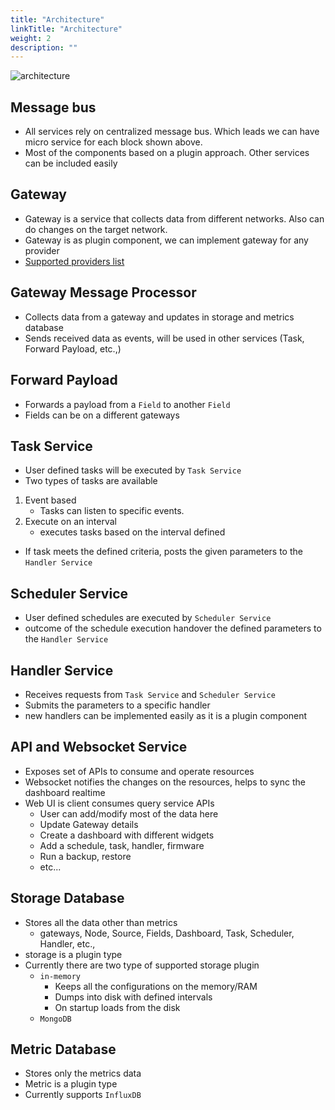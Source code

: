 ```yaml
---
title: "Architecture"
linkTitle: "Architecture"
weight: 2
description: ""
---
```


![architecture](/doc-images/architecture.png)

## Message bus
* All services rely on centralized message bus. Which leads we can have micro service for each block shown above.
* Most of the components based on a plugin approach. Other services can be included easily

## Gateway
* Gateway is a service that collects data from different networks. 
Also can do changes on the target network.
* Gateway is as plugin component, we can implement gateway for any provider
* [Supported providers list](/docs/overview/#supported-providers)


## Gateway Message Processor
* Collects data from a gateway and updates in storage and metrics database
* Sends received data as events, will be used in other services (Task, Forward Payload, etc.,)

## Forward Payload
* Forwards a payload from a `Field` to another `Field`
* Fields can be on a different gateways

## Task Service
* User defined tasks will be executed by `Task Service`
* Two types of tasks are available
1. Event based
    * Tasks can listen to specific events.
2. Execute on an interval
     * executes tasks based on the interval defined

* If task meets the defined criteria, posts the given parameters to the `Handler Service`

## Scheduler Service
* User defined schedules are executed by `Scheduler Service`
* outcome of the schedule execution handover the defined parameters to the `Handler Service`

## Handler Service
* Receives requests from `Task Service` and `Scheduler Service`
* Submits the parameters to a specific handler
* new handlers can be implemented easily as it is a plugin component

## API and Websocket Service
* Exposes set of APIs to consume and operate resources
* Websocket notifies the changes on the resources, helps to sync the dashboard realtime
* Web UI is client consumes query service APIs
  * User can add/modify most of the data here
  * Update Gateway details
  * Create a dashboard with different widgets
  * Add a schedule, task, handler, firmware
  * Run a backup, restore
  * etc...

## Storage Database
* Stores all the data other than metrics
  * gateways, Node, Source, Fields, Dashboard, Task, Scheduler, Handler, etc.,
* storage is a plugin type
* Currently there are two type of supported storage plugin
  * `in-memory`
    * Keeps all the configurations on the memory/RAM
    * Dumps into disk with defined intervals
    * On startup loads from the disk
  * `MongoDB`

## Metric Database
* Stores only the metrics data
* Metric is a plugin type
* Currently supports `InfluxDB`

